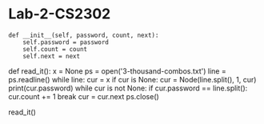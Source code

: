 # Lab-2-CS2302
    def __init__(self, password, count, next):
        self.password = password
        self.count = count
        self.next = next


def read_it():
    x = None
    ps = open('3-thousand-combos.txt')
    line = ps.readline()
    while line:
        cur = x
        if cur is None:
            cur = Node(line.split(), 1, cur)
            print(cur.password)
        while cur is not None:
            if cur.password == line.split():
                cur.count += 1
                break
            cur = cur.next
    ps.close()


read_it()
